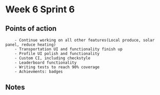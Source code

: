 # Week 6 Sprint 6

## Points of action

        - Continue working on all other features(Local produce, solar panel, reduce heating)
        - Transportation UI and functionality finish up
        - Profile UI polish and functionality
        - Custom CI, including checkstyle
        - Leaderboard functionality
        - Writing tests to reach 90% coverage
        - Achievments: badges 
        
## Notes
